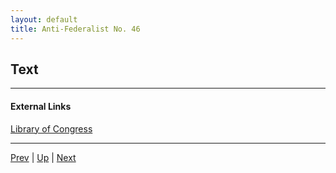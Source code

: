 ```yaml
---
layout: default
title: Anti-Federalist No. 46
---
```


## Text

---
#### External Links
[Library of Congress]()

---

[Prev](45.md) | [Up](README.md) | [Next](47.md)
